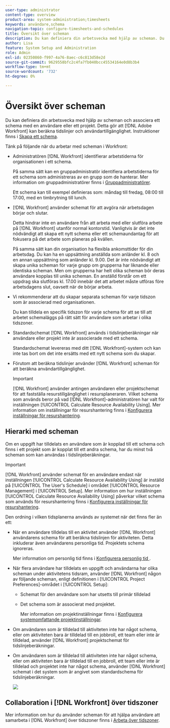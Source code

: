 ```yaml
---
user-type: administrator
content-type: overview
product-area: system-administration;timesheets
keywords: användare,schema
navigation-topic: configure-timesheets-and-schedules
title: Översikt över scheman
description: Du kan definiera din arbetsvecka med hjälp av scheman. Du kan associera ett schema med en användare eller ett projekt. Detta gör att  [!DNL Adobe Workfront]  kan beräkna tidslinjer och användartillgänglighet. Instruktioner finns i Skapa ett schema.
author: Lisa
feature: System Setup and Administration
role: Admin
exl-id: 02350860-f997-4a76-8aec-c6c813d58e2d
source-git-commit: 9629558bfc2c4fa7fb040bcc45534164e0d8b3b4
workflow-type: tm+mt
source-wordcount: '732'
ht-degree: 0%

---
```


# Översikt över scheman

<!-- Audited: 1/2024 -->

<!--
<span class="preview">The highlighted information on this page refers to functionality not yet generally available. It is available only in the Preview environment for all customers. After the monthly releases to Production, the same features are also available in the Production environment for customers who enabled fast releases. </span>   

<span class="preview">For information about fast releases, see [Enable or disable fast releases for your organization](/help/quicksilver/administration-and-setup/set-up-workfront/configure-system-defaults/enable-fast-release-process.md). </span>  

-->

Du kan definiera din arbetsvecka med hjälp av scheman och associera ett schema med en användare eller ett projekt. Detta gör att [!DNL Adobe Workfront] kan beräkna tidslinjer och användartillgänglighet. Instruktioner finns i [Skapa ett schema](../../../administration-and-setup/set-up-workfront/configure-timesheets-schedules/create-schedules.md).

Tänk på följande när du arbetar med scheman i Workfront:

* Administratören [!DNL Workfront] identifierar arbetstiderna för organisationen i ett schema.

  På samma sätt kan en gruppadministratör identifiera arbetstiderna för ett schema som administreras av en grupp som de hanterar. Mer information om gruppadministratörer finns i [Gruppadministratörer](../../../administration-and-setup/manage-groups/group-roles/group-administrators.md).

  Ett schema kan till exempel definieras som: måndag till fredag, 08:00 till 17:00, med en timbrytning till lunch.

* [!DNL Workfront] använder schemat för att avgöra när arbetsdagen börjar och slutar.

  Detta hindrar inte en användare från att arbeta med eller slutföra arbete på [!DNL Workfront] utanför normal kontorstid. Vanligtvis är det inte nödvändigt att skapa ett nytt schema eller ett schemaundantag för att fokusera på det arbete som planeras på kvällen.

  På samma sätt kan din organisation ha flexibla ankomsttider för din arbetsdag. Du kan ha en uppsättning anställda som anländer kl. 8 och en annan uppsättning som anländer kl. 9.00. Det är inte nödvändigt att skapa unika scheman för varje grupp om grupperna har liknande eller identiska scheman. Men om grupperna har helt olika scheman bör deras användare kopplas till unika scheman. En anställd förstår om ett uppdrag ska slutföras kl. 17.00 innebär det att arbetet måste utföras före arbetsdagens slut, oavsett när de börjar arbeta.

* Vi rekommenderar att du skapar separata scheman för varje tidszon som är associerad med organisationen.

  Du kan tilldela en specifik tidszon för varje schema för att se till att arbetet schemaläggs på rätt sätt för användare som arbetar i olika tidszoner.

* Standardschemat [!DNL Workfront] används i tidslinjeberäkningar när användare eller projekt inte är associerade med ett schema.

  Standardschemat levereras med ditt [!DNL Workfront]-system och kan inte tas bort om det inte ersätts med ett nytt schema som du skapar.

* Förutom att beräkna tidslinjer använder [!DNL Workfront] scheman för att beräkna användartillgänglighet.

  >[!IMPORTANT]
  >
  >[!DNL Workfront] använder antingen användaren eller projektschemat för att fastställa resurstillgänglighet i resursplaneraren. Vilket schema som används beror på vad [!DNL Workfront]-administratören har valt för inställningen [!UICONTROL Calculate Resource Availability Using]. Mer information om inställningar för resurshantering finns i [Konfigurera inställningar för resurshantering](../../../administration-and-setup/set-up-workfront/configure-system-defaults/configure-resource-mgmt-preferences.md).

## Hierarki med scheman

Om en uppgift har tilldelats en användare som är kopplad till ett schema och finns i ett projekt som är kopplat till ett andra schema, har du minst två scheman som kan användas i tidslinjeberäkningar.

>[!IMPORTANT]
>
>[!DNL Workfront] använder schemat för en användare endast när inställningen [!UICONTROL Calculate Resource Availability Using] är inställd på [!UICONTROL The User's Schedule] i området [!UICONTROL Resource Management] i [!UICONTROL Setup]. Mer information om hur inställningen [!UICONTROL Calculate Resource Availability Using] påverkar vilket schema som används för resurshantering finns i [Konfigurera inställningar för resurshantering](../../../administration-and-setup/set-up-workfront/configure-system-defaults/configure-resource-mgmt-preferences.md).

Den ordning i vilken tidsplanerna används av systemet när det finns fler än ett:

<!--Replace the first bullet below with this when the setting releases: 
* When one user is assigned to a task, the following scenarios exist, depending on what environment you use: 

   * In the Production environment, [!DNL Workfront] uses the user's schedule for calculating the timeline of the task. This also includes the personal time of the user. The schedule of the project is ignored.

      For more information about personal time, see [Configure personal time off](../../../workfront-basics/manage-your-account-and-profile/configuring-your-user-profile/personal-time-overview.md).

   * <span class="preview">In the Preview environment, [!DNL Workfront] uses either one of the following schedules, as defined in the [!UICONTROL Project Preferences] area of [!UICONTROL Setup]:</span>

      * <span class="preview">The schedule of the user who is assigned to the task </span>
      * <span class="preview">The schedule associated with the project.</span>

-->

* När en användare tilldelas till en aktivitet använder [!DNL Workfront] användarens schema för att beräkna tidslinjen för aktiviteten. Detta inkluderar även användarens personliga tid. Projektets schema ignoreras.

  Mer information om personlig tid finns i [Konfigurera personlig tid ](../../../workfront-basics/manage-your-account-and-profile/configuring-your-user-profile/personal-time-overview.md).

* När flera användare har tilldelats en uppgift och användarna har olika scheman under aktivitetens tidsram, använder [!DNL Workfront] någon av följande scheman, enligt definitionen i [!UICONTROL Project Preferences]-området i [!UICONTROL Setup]:

   * Schemat för den användare som har utsetts till primär tilldelad
   * Det schema som är associerat med projektet.

     Mer information om projektinställningar finns i [Konfigurera systemomfattande projektinställningar](../../../administration-and-setup/set-up-workfront/configure-system-defaults/set-project-preferences.md).

* Om användaren som är tilldelad till aktiviteten inte har något schema, eller om aktiviteten bara är tilldelad till en jobbroll, ett team eller inte är tilldelad, använder [!DNL Workfront] projektschemat för tidslinjeberäkningar.
* Om användaren som är tilldelad till aktiviteten inte har något schema, eller om aktiviteten bara är tilldelad till en jobbroll, ett team eller inte är tilldelad och projektet inte har något schema, använder [!DNL Workfront] schemat i det system som är angivet som standardschema för tidslinjeberäkningar.

  ![](assets/default-schedule.png)

## Collaboration i [!DNL Workfront] över tidszoner

Mer information om hur du använder scheman för att hjälpa användare att samarbeta i [!DNL Workfront] över tidszoner finns i [Arbeta över tidszoner](../../../workfront-basics/tips-tricks-and-troubleshooting/working-across-timezones.md).
